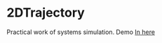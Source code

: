 # 2DTrajectory
Practical work of systems simulation. 
Demo [In here](https://modelling-system.azurewebsites.net "In here")
